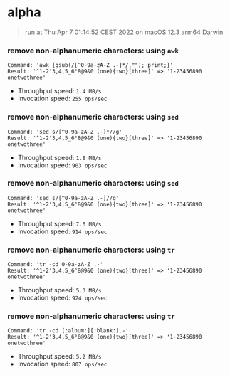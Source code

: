 # alpha
 
> run at Thu Apr  7 01:14:52 CEST 2022 on macOS 12.3 arm64 Darwin
 
### remove non-alphanumeric characters: using `awk`
```
Command: 'awk {gsub(/[^0-9a-zA-Z .-]*/,""); print;}'
Result: '^1-2'3,4,5_6°8@9&0 (one){two}[three]' => '1-23456890 onetwothree'
```
* Throughput speed: `1.4 MB/s`
* Invocation speed: `255 ops/sec`

### remove non-alphanumeric characters: using `sed`
```
Command: 'sed s/[^0-9a-zA-Z .-]*//g'
Result: '^1-2'3,4,5_6°8@9&0 (one){two}[three]' => '1-23456890 onetwothree'
```
* Throughput speed: `1.8 MB/s`
* Invocation speed: `903 ops/sec`

### remove non-alphanumeric characters: using `sed`
```
Command: 'sed s/[^0-9a-zA-Z .-]//g'
Result: '^1-2'3,4,5_6°8@9&0 (one){two}[three]' => '1-23456890 onetwothree'
```
* Throughput speed: `7.6 MB/s`
* Invocation speed: `914 ops/sec`

### remove non-alphanumeric characters: using `tr`
```
Command: 'tr -cd 0-9a-zA-Z .-'
Result: '^1-2'3,4,5_6°8@9&0 (one){two}[three]' => '1-23456890 onetwothree'
```
* Throughput speed: `5.3 MB/s`
* Invocation speed: `924 ops/sec`

### remove non-alphanumeric characters: using `tr`
```
Command: 'tr -cd [:alnum:][:blank:].-'
Result: '^1-2'3,4,5_6°8@9&0 (one){two}[three]' => '1-23456890 onetwothree'
```
* Throughput speed: `5.2 MB/s`
* Invocation speed: `807 ops/sec`

